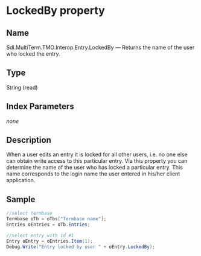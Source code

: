 #  LockedBy property

## Name

Sdl.MultiTerm.TMO.Interop.Entry.LockedBy —          Returns the name of the user who locked the entry.

## Type

String
(read)


## Index Parameters
*none*


## Description

When a user edits an entry it is locked for all other users, i.e. no one else can obtain write access to this particular entry. Via this property you can determine the name of the user who has locked a particular entry. This name corresponds to the login name the user entered in his/her client application.

## Sample


```cs
//select termbase
Termbase oTb = oTbs["Termbase name"];
Entries oEntries = oTb.Entries;

//select entry with id #1 
Entry oEntry = oEntries.Item(1);
Debug.Write("Entry locked by user " + oEntry.LockedBy);
```



